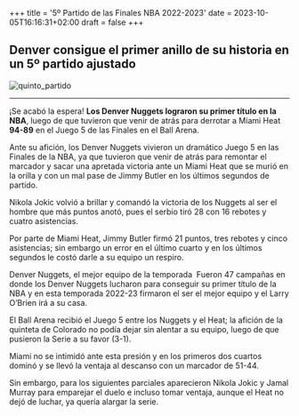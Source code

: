 +++
title = '5º Partido de las Finales NBA 2022-2023'
date = 2023-10-05T16:16:31+02:00
draft = false
+++

## Denver consigue el primer anillo de su historia en un 5º partido ajustado
![quinto_partido](/images/partido5.jpg)
***
¡Se acabó la espera! **Los Denver Nuggets lograron su primer título en la NBA**, luego de que tuvieron que venir de atrás para derrotar a Miami Heat **94-89** en el Juego 5 de las Finales en el Ball Arena.

Ante su afición, los Denver Nuggets vivieron un dramático Juego 5 en las Finales de la NBA, ya que tuvieron que venir de atrás para remontar el marcador y sacar una apretada victoria ante un Miami Heat que se murió en la orilla y con un mal pase de Jimmy Butler en los últimos segundos de partido.

Nikola Jokic volvió a brillar y comandó la victoria de los Nuggets al ser el hombre que más puntos anotó, pues el serbio tiró 28 con 16 rebotes y cuatro asistencias.

Por parte de Miami Heat, Jimmy Butler firmó 21 puntos, tres rebotes y cinco asistencias; sin embargo un error en el último cuarto y en los últimos segundos le costó darle a su equipo un respiro.

Denver Nuggets, el mejor equipo de la temporada
​
Fueron 47 campañas en donde los Denver Nuggets lucharon para conseguir su primer título de la NBA y en esta temporada 2022-23 firmaron el ser el mejor equipo y el Larry O’Brien irá a su casa.

El Ball Arena recibió el Juego 5 entre los Nuggets y el Heat; la afición de la quinteta de Colorado no podía dejar sin alentar a su equipo, luego de que pusieron la Serie a su favor (3-1).

Miami no se intimidó ante esta presión y en los primeros dos cuartos dominó y se llevó la ventaja al descanso con un marcador de 51-44.

Sin embargo, para los siguientes parciales aparecieron Nikola Jokic y Jamal Murray para emparejar el duelo e incluso tomar ventaja, aunque el Heat no dejó de luchar, ya quería alargar la serie.


